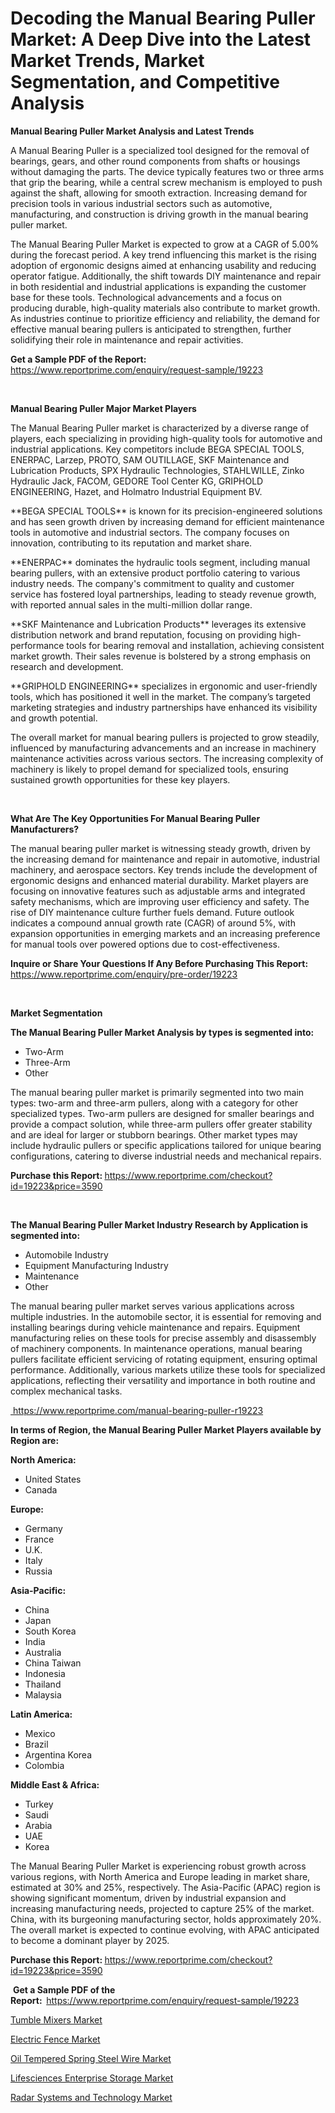 <p><h1>Decoding the Manual Bearing Puller Market: A Deep Dive into the Latest Market Trends, Market Segmentation, and Competitive Analysis</h1></p><p><strong>Manual Bearing Puller Market Analysis and Latest Trends</strong></p>
<p><p>A Manual Bearing Puller is a specialized tool designed for the removal of bearings, gears, and other round components from shafts or housings without damaging the parts. The device typically features two or three arms that grip the bearing, while a central screw mechanism is employed to push against the shaft, allowing for smooth extraction. Increasing demand for precision tools in various industrial sectors such as automotive, manufacturing, and construction is driving growth in the manual bearing puller market.</p><p>The Manual Bearing Puller Market is expected to grow at a CAGR of 5.00% during the forecast period. A key trend influencing this market is the rising adoption of ergonomic designs aimed at enhancing usability and reducing operator fatigue. Additionally, the shift towards DIY maintenance and repair in both residential and industrial applications is expanding the customer base for these tools. Technological advancements and a focus on producing durable, high-quality materials also contribute to market growth. As industries continue to prioritize efficiency and reliability, the demand for effective manual bearing pullers is anticipated to strengthen, further solidifying their role in maintenance and repair activities.</p></p>
<p><strong>Get a Sample PDF of the Report:&nbsp;</strong> <a href="https://www.reportprime.com/enquiry/request-sample/19223?utm_campaign=83&utm_medium=2&utm_source=Github&utm_content=ia&utm_term=22112024&utm_id=manual-bearing-puller">https://www.reportprime.com/enquiry/request-sample/19223</a></p>
<p>&nbsp;</p>
<p><strong>Manual Bearing Puller Major Market Players</strong></p>
<p><p>The Manual Bearing Puller market is characterized by a diverse range of players, each specializing in providing high-quality tools for automotive and industrial applications. Key competitors include BEGA SPECIAL TOOLS, ENERPAC, Larzep, PROTO, SAM OUTILLAGE, SKF Maintenance and Lubrication Products, SPX Hydraulic Technologies, STAHLWILLE, Zinko Hydraulic Jack, FACOM, GEDORE Tool Center KG, GRIPHOLD ENGINEERING, Hazet, and Holmatro Industrial Equipment BV.</p><p>**BEGA SPECIAL TOOLS** is known for its precision-engineered solutions and has seen growth driven by increasing demand for efficient maintenance tools in automotive and industrial sectors. The company focuses on innovation, contributing to its reputation and market share.</p><p>**ENERPAC** dominates the hydraulic tools segment, including manual bearing pullers, with an extensive product portfolio catering to various industry needs. The company's commitment to quality and customer service has fostered loyal partnerships, leading to steady revenue growth, with reported annual sales in the multi-million dollar range.</p><p>**SKF Maintenance and Lubrication Products** leverages its extensive distribution network and brand reputation, focusing on providing high-performance tools for bearing removal and installation, achieving consistent market growth. Their sales revenue is bolstered by a strong emphasis on research and development.</p><p>**GRIPHOLD ENGINEERING** specializes in ergonomic and user-friendly tools, which has positioned it well in the market. The company’s targeted marketing strategies and industry partnerships have enhanced its visibility and growth potential.</p><p>The overall market for manual bearing pullers is projected to grow steadily, influenced by manufacturing advancements and an increase in machinery maintenance activities across various sectors. The increasing complexity of machinery is likely to propel demand for specialized tools, ensuring sustained growth opportunities for these key players.</p></p>
<p>&nbsp;</p>
<p><strong>What Are The Key Opportunities For Manual Bearing Puller Manufacturers?</strong></p>
<p><p>The manual bearing puller market is witnessing steady growth, driven by the increasing demand for maintenance and repair in automotive, industrial machinery, and aerospace sectors. Key trends include the development of ergonomic designs and enhanced material durability. Market players are focusing on innovative features such as adjustable arms and integrated safety mechanisms, which are improving user efficiency and safety. The rise of DIY maintenance culture further fuels demand. Future outlook indicates a compound annual growth rate (CAGR) of around 5%, with expansion opportunities in emerging markets and an increasing preference for manual tools over powered options due to cost-effectiveness.</p></p>
<p><strong>Inquire or Share Your Questions If Any Before Purchasing This Report:</strong> <a href="https://www.reportprime.com/enquiry/pre-order/19223?utm_campaign=83&utm_medium=2&utm_source=Github&utm_content=ia&utm_term=22112024&utm_id=manual-bearing-puller">https://www.reportprime.com/enquiry/pre-order/19223</a></p>
<p>&nbsp;</p>
<p><strong>Market Segmentation</strong></p>
<p><strong>The Manual Bearing Puller Market Analysis by types is segmented into:</strong></p>
<p><ul><li>Two-Arm</li><li>Three-Arm</li><li>Other</li></ul></p>
<p><p>The manual bearing puller market is primarily segmented into two main types: two-arm and three-arm pullers, along with a category for other specialized types. Two-arm pullers are designed for smaller bearings and provide a compact solution, while three-arm pullers offer greater stability and are ideal for larger or stubborn bearings. Other market types may include hydraulic pullers or specific applications tailored for unique bearing configurations, catering to diverse industrial needs and mechanical repairs.</p></p>
<p><strong>Purchase this Report:&nbsp;</strong><a href="https://www.reportprime.com/checkout?id=19223&price=3590&utm_campaign=83&utm_medium=2&utm_source=Github&utm_content=ia&utm_term=22112024&utm_id=manual-bearing-puller">https://www.reportprime.com/checkout?id=19223&price=3590</a></p>
<p>&nbsp;</p>
<p><strong>The Manual Bearing Puller Market Industry Research by Application is segmented into:</strong></p>
<p><ul><li>Automobile Industry</li><li>Equipment Manufacturing Industry</li><li>Maintenance</li><li>Other</li></ul></p>
<p><p>The manual bearing puller market serves various applications across multiple industries. In the automobile sector, it is essential for removing and installing bearings during vehicle maintenance and repairs. Equipment manufacturing relies on these tools for precise assembly and disassembly of machinery components. In maintenance operations, manual bearing pullers facilitate efficient servicing of rotating equipment, ensuring optimal performance. Additionally, various markets utilize these tools for specialized applications, reflecting their versatility and importance in both routine and complex mechanical tasks.</p></p>
<p><a href="https://www.reportprime.com/manual-bearing-puller-r19223?utm_campaign=83&utm_medium=2&utm_source=Github&utm_content=ia&utm_term=22112024&utm_id=manual-bearing-puller">&nbsp;https://www.reportprime.com/manual-bearing-puller-r19223</a></p>
<p><strong>In terms of Region, the Manual Bearing Puller Market Players available by Region are:</strong></p>
<p>
    <p> <strong> North America: </strong>
        <ul>
            <li>United States</li>
            <li>Canada</li>
        </ul>
        </p> 
    <p> <strong> Europe: </strong>
        <ul>
            <li>Germany</li>
            <li>France</li>
            <li>U.K.</li>
            <li>Italy</li>
            <li>Russia</li>
        </ul>
        </p> 
    <p> <strong> Asia-Pacific: </strong>
        <ul>
            <li>China</li>
            <li>Japan</li>
            <li>South Korea</li>
            <li>India</li>
            <li>Australia</li>
            <li>China Taiwan</li>
            <li>Indonesia</li>
            <li>Thailand</li>
            <li>Malaysia</li>
        </ul>
        </p> 
    <p> <strong> Latin America: </strong>
        <ul>
            <li>Mexico</li>
            <li>Brazil</li>
            <li>Argentina Korea</li>
            <li>Colombia</li>
        </ul>
        </p> 
    <p> <strong> Middle East & Africa: </strong>
        <ul>
            <li>Turkey</li>
            <li>Saudi</li>
            <li>Arabia</li>
            <li>UAE</li>
            <li>Korea</li>
        </ul>
    </p>
    </p>
<p><p>The Manual Bearing Puller Market is experiencing robust growth across various regions, with North America and Europe leading in market share, estimated at 30% and 25%, respectively. The Asia-Pacific (APAC) region is showing significant momentum, driven by industrial expansion and increasing manufacturing needs, projected to capture 25% of the market. China, with its burgeoning manufacturing sector, holds approximately 20%. The overall market is expected to continue evolving, with APAC anticipated to become a dominant player by 2025.</p></p>
<p><strong>Purchase this Report: </strong><a href="https://www.reportprime.com/checkout?id=19223&price=3590&utm_campaign=83&utm_medium=2&utm_source=Github&utm_content=ia&utm_term=22112024&utm_id=manual-bearing-puller">https://www.reportprime.com/checkout?id=19223&price=3590</a></p>
<p>&nbsp;<strong>Get a Sample PDF of the Report:&nbsp;&nbsp;</strong><a href="https://www.reportprime.com/enquiry/request-sample/19223?utm_campaign=83&utm_medium=2&utm_source=Github&utm_content=ia&utm_term=22112024&utm_id=manual-bearing-puller">https://www.reportprime.com/enquiry/request-sample/19223</a></p>
<p><strong></strong></p>
<p><p><a href="https://github.com/mabutironaldo/Market-Research-Report-List-6/blob/main/tumble-mixers-market.md?utm_campaign=83&utm_medium=2&utm_source=Github&utm_content=ia&utm_term=22112024&utm_id=manual-bearing-puller">Tumble Mixers Market</a></p><p><a href="https://www.linkedin.com/pulse/comprehensive-electric-fence-market-report-2024-2031-revenue-8sgoe?utm_campaign=83&utm_medium=2&utm_source=Github&utm_content=ia&utm_term=22112024&utm_id=manual-bearing-puller">Electric Fence Market</a></p><p><a href="https://www.linkedin.com/pulse/oil-tempered-spring-steel-wire-market-research-report-eijke?utm_campaign=83&utm_medium=2&utm_source=Github&utm_content=ia&utm_term=22112024&utm_id=manual-bearing-puller">Oil Tempered Spring Steel Wire Market</a></p><p><a href="https://issuu.com/reportprime-2/docs/lifesciences-enterprise-storage-mar_4c830c35fa57c5?utm_campaign=83&utm_medium=2&utm_source=Github&utm_content=ia&utm_term=22112024&utm_id=manual-bearing-puller">Lifesciences Enterprise Storage Market</a></p><p><a href="https://issuu.com/reportprime-2/docs/radar-systems-and-technology-market_6529e712ce779c?utm_campaign=83&utm_medium=2&utm_source=Github&utm_content=ia&utm_term=22112024&utm_id=manual-bearing-puller">Radar Systems and Technology Market</a></p></p>